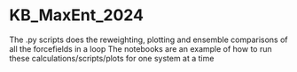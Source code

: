 # KB_MaxEnt_2024

The .py scripts does the reweighting, plotting and ensemble comparisons of all the forcefields in a loop
The notebooks are an example of how to run these calculations/scripts/plots for one system at a time
